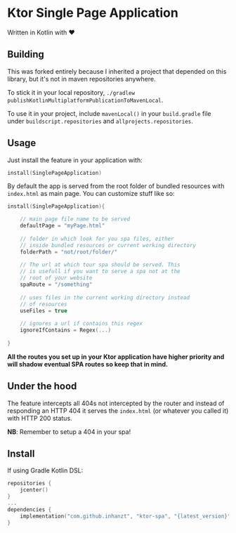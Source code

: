 # Ktor Single Page Application 

Written in Kotlin with ❤️

## Building

This was forked entirely because I inherited a project that depended on this library, but it's not in maven repositories anywhere.

To stick it in your local repository, `./gradlew publishKotlinMultiplatformPublicationToMavenLocal`.

To use it in your project, include `mavenLocal()` in your `build.gradle` file under `buildscript.repositories` and `allprojects.repositories`.


## Usage

Just install the feature in your application with:

```kotlin
install(SinglePageApplication)
```

By default the app is served from the root folder of bundled resources with `index.html` as main page. You can customize stuff like so:

```kotlin
install(SinglePageApplication){

    // main page file name to be served
    defaultPage = "myPage.html"
    
    // folder in which look for you spa files, either
    // inside bundled resources or current working directory
    folderPath = "not/root/folder/"
    
    // The url at which tour spa should be served. This
    // is usefull if you want to serve a spa not at the
    // root of your website
    spaRoute = "/something"
    
    // uses files in the current working directory instead
    // of resources
    useFiles = true
    
    // ignores a url if contains this regex 
    ignoreIfContains = Regex(...)
    
}
```

**All the routes you set up in your Ktor application have higher priority and will shadow eventual SPA routes so keep that in mind.** 

## Under the hood

The feature intercepts all 404s not intercepted by the router and instead of responding an HTTP 404 it serves the `index.html` (or whatever you called it) with HTTP 200 status.

**NB**: Remember to setup a 404 in your spa!

## Install

If using Gradle Kotlin DSL:
```kotlin
repositories {
    jcenter()
}
...
dependencies {
    implementation("com.github.inhanzt", "ktor-spa", "{latest_version}")
}
```
